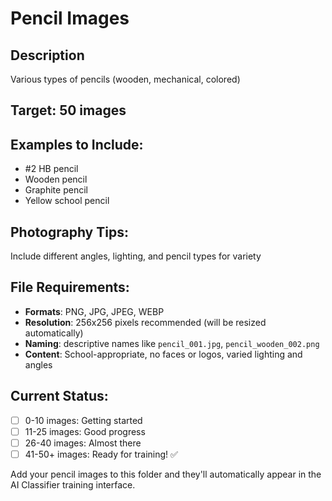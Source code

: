 # Pencil Images

## Description
Various types of pencils (wooden, mechanical, colored)

## Target: 50 images

## Examples to Include:
- #2 HB pencil
- Wooden pencil
- Graphite pencil
- Yellow school pencil

## Photography Tips:
Include different angles, lighting, and pencil types for variety

## File Requirements:
- **Formats**: PNG, JPG, JPEG, WEBP
- **Resolution**: 256x256 pixels recommended (will be resized automatically)
- **Naming**: descriptive names like `pencil_001.jpg`, `pencil_wooden_002.png`
- **Content**: School-appropriate, no faces or logos, varied lighting and angles

## Current Status:
- [ ] 0-10 images: Getting started
- [ ] 11-25 images: Good progress  
- [ ] 26-40 images: Almost there
- [ ] 41-50+ images: Ready for training! ✅

Add your pencil images to this folder and they'll automatically appear in the AI Classifier training interface.
